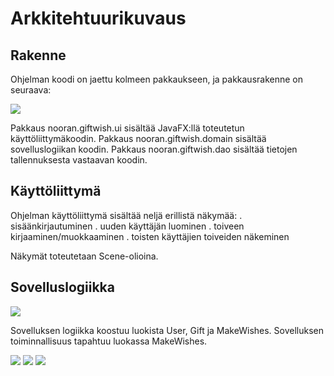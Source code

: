 # Arkkitehtuurikuvaus

## Rakenne

Ohjelman koodi on jaettu kolmeen pakkaukseen, ja pakkausrakenne on seuraava: 

<img src="https://github.com/NooraVino/ot-harjoitustyo/blob/master/GiftWish/Dokumentointi/arkkitehtuuri/pakkausrakenne_1.jpg">

Pakkaus nooran.giftwish.ui sisältää JavaFX:llä toteutetun käyttöliittymäkoodin.
Pakkaus nooran.giftwish.domain sisältää sovelluslogiikan koodin.
Pakkaus nooran.giftwish.dao sisältää tietojen tallennuksesta vastaavan koodin.

## Käyttöliittymä

Ohjelman käyttöliittymä sisältää neljä erillistä näkymää:
. sisäänkirjautuminen
. uuden käyttäjän luominen
. toiveen kirjaaminen/muokkaaminen
. toisten käyttäjien toiveiden näkeminen

Näkymät toteutetaan Scene-olioina.

## Sovelluslogiikka

<img src="https://github.com/NooraVino/ot-harjoitustyo/blob/master/GiftWish/Dokumentointi/arkkitehtuuri/luokkakaavio.jpg">

Sovelluksen logiikka koostuu luokista User, Gift ja MakeWishes. Sovelluksen toiminnallisuus tapahtuu luokassa MakeWishes.


<img src="https://github.com/NooraVino/ot-harjoitustyo/blob/master/GiftWish/Dokumentointi/arkkitehtuuri/luokkakaavio.jpg">










<img src="https://github.com/NooraVino/ot-harjoitustyo/blob/master/GiftWish/Dokumentointi/arkkitehtuuri/suhteita kuvaava luokkakaavio.jpg">

<img src="https://github.com/NooraVino/ot-harjoitustyo/blob/master/GiftWish/Dokumentointi/arkkitehtuuri/sekvenssikaavio.jpg">

